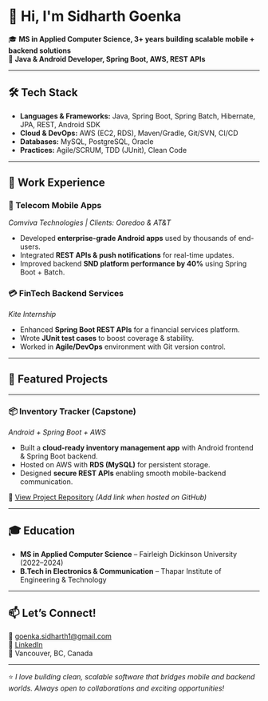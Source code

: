 # 👋 Hi, I'm Sidharth Goenka  

🎓 **MS in Applied Computer Science, 3+ years building scalable mobile + backend solutions**  
🚀 **Java & Android Developer, Spring Boot, AWS, REST APIs**  

---

## 🛠️ Tech Stack  
- **Languages & Frameworks:** Java, Spring Boot, Spring Batch, Hibernate, JPA, REST, Android SDK  
- **Cloud & DevOps:** AWS (EC2, RDS), Maven/Gradle, Git/SVN, CI/CD  
- **Databases:** MySQL, PostgreSQL, Oracle  
- **Practices:** Agile/SCRUM, TDD (JUnit), Clean Code  

---
## 💼 Work Experience
### 📲 Telecom Mobile Apps  
*Comviva Technologies | Clients: Ooredoo & AT&T*  
- Developed **enterprise-grade Android apps** used by thousands of end-users.  
- Integrated **REST APIs & push notifications** for real-time updates.  
- Improved backend **SND platform performance by 40%** using Spring Boot + Batch.  

### 💳 FinTech Backend Services  
*Kite Internship*  
- Enhanced **Spring Boot REST APIs** for a financial services platform.  
- Wrote **JUnit test cases** to boost coverage & stability.  
- Worked in **Agile/DevOps** environment with Git version control.  

---

## 📂 Featured Projects  

---

### 📦 Inventory Tracker (Capstone)  
*Android + Spring Boot + AWS*  
- Built a **cloud-ready inventory management app** with Android frontend & Spring Boot backend.  
- Hosted on AWS with **RDS (MySQL)** for persistent storage.  
- Designed **secure REST APIs** enabling smooth mobile-backend communication.  

🔗 [View Project Repository](#) *(Add link when hosted on GitHub)*  

---

## 🎓 Education  
- **MS in Applied Computer Science** – Fairleigh Dickinson University (2022–2024)  
- **B.Tech in Electronics & Communication** – Thapar Institute of Engineering & Technology  

---

## 📫 Let’s Connect!  
📧 [goenka.sidharth1@gmail.com](mailto:goenka.sidharth1@gmail.com)  
💼 [LinkedIn](https://www.linkedin.com/in/sidharth-goenka/)  
📍 Vancouver, BC, Canada  

---

⭐ *I love building clean, scalable software that bridges mobile and backend worlds. Always open to collaborations and exciting opportunities!*  
